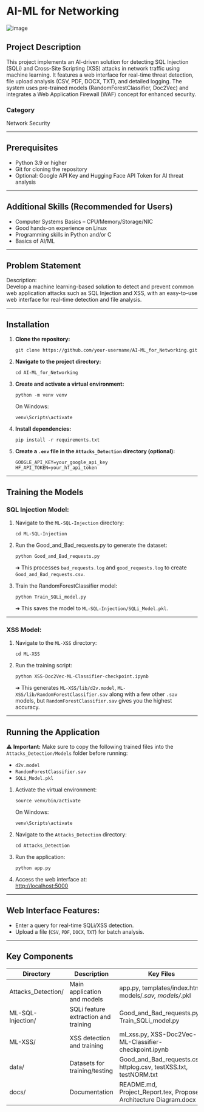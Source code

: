# AI-ML for Networking

![image](https://github.com/user-attachments/assets/d2226bd3-d614-45a4-987c-4990a544fe60)

## Project Description
This project implements an AI-driven solution for detecting SQL Injection (SQLi) and Cross-Site Scripting (XSS) attacks in network traffic using machine learning. It features a web interface for real-time threat detection, file upload analysis (CSV, PDF, DOCX, TXT), and detailed logging. The system uses pre-trained models (RandomForestClassifier, Doc2Vec) and integrates a Web Application Firewall (WAF) concept for enhanced security.

### Category
Network Security

---

## Prerequisites

- Python 3.9 or higher  
- Git for cloning the repository  
- Optional: Google API Key and Hugging Face API Token for AI threat analysis  

---

## Additional Skills (Recommended for Users)

- Computer Systems Basics – CPU/Memory/Storage/NIC  
- Good hands-on experience on Linux  
- Programming skills in Python and/or C  
- Basics of AI/ML  

---

## Problem Statement

Description:  
Develop a machine learning-based solution to detect and prevent common web application attacks such as SQL Injection and XSS, with an easy-to-use web interface for real-time detection and file analysis.

---

## Installation

1. **Clone the repository:**  
   ```
   git clone https://github.com/your-username/AI-ML_for_Networking.git
   ```

2. **Navigate to the project directory:**  
   ```
   cd AI-ML_for_Networking
   ```

3. **Create and activate a virtual environment:**  
   ```
   python -m venv venv
   ```
   On Windows:
   ```
   venv\Scripts\activate
   ```

4. **Install dependencies:**  
   ```
   pip install -r requirements.txt
   ```

5. **Create a `.env` file in the `Attacks_Detection` directory (optional):**  
   ```
   GOOGLE_API_KEY=your_google_api_key
   HF_API_TOKEN=your_hf_api_token
   ```

---

## Training the Models

### SQL Injection Model:

1. Navigate to the `ML-SQL-Injection` directory:
   ```
   cd ML-SQL-Injection
   ```

2. Run the Good_and_Bad_requests.py to generate the dataset:
   ```
   python Good_and_Bad_requests.py
   ```
   ➔ This processes `bad_requests.log` and `good_requests.log` to create `Good_and_Bad_requests.csv`.

3. Train the RandomForestClassifier model:
   ```
   python Train_SQLi_model.py
   ```
   ➔ This saves the model to `ML-SQL-Injection/SQLi_Model.pkl`.

---

### XSS Model:

1. Navigate to the `ML-XSS` directory:
   ```
   cd ML-XSS
   ```

2. Run the training script:
   ```
   python XSS-Doc2Vec-ML-Classifier-checkpoint.ipynb
   ```
   ➔ This generates `ML-XSS/lib/d2v.model`, `ML-XSS/lib/RandomForestClassifier.sav` along with a few other `.sav` models, but `RandomForestClassifier.sav` gives you the highest accuracy.

---

## Running the Application

⚠️ **Important:** Make sure to copy the following trained files into the `Attacks_Detection/Models` folder before running:
- `d2v.model`
- `RandomForestClassifier.sav`
- `SQLi_Model.pkl`

1. Activate the virtual environment:
   ```
   source venv/bin/activate
   ```
   On Windows:
   ```
   venv\Scripts\activate
   ```

2. Navigate to the `Attacks_Detection` directory:
   ```
   cd Attacks_Detection
   ```

3. Run the application:
   ```
   python app.py
   ```

4. Access the web interface at:  
   [http://localhost:5000](http://localhost:5000)

---

## Web Interface Features:

- Enter a query for real-time SQLi/XSS detection.
- Upload a file (`CSV`, `PDF`, `DOCX`, `TXT`) for batch analysis.

---

## Key Components

| Directory           | Description                        | Key Files                                           |
|---------------------|------------------------------------|-----------------------------------------------------|
| Attacks_Detection/   | Main application and models        | app.py, templates/index.html, models/*.sav, models/*.pkl |
| ML-SQL-Injection/    | SQLi feature extraction and training | Good_and_Bad_requests.py, Train_SQLi_model.py       |
| ML-XSS/              | XSS detection and training         | ml_xss.py, XSS-Doc2Vec-ML-Classifier-checkpoint.ipynb |
| data/                | Datasets for training/testing      | Good_and_Bad_requests.csv, httplog.csv, testXSS.txt, testNORM.txt |
| docs/                | Documentation                     | README.md, Project_Report.tex, Proposed Architecture Diagram.docx |
